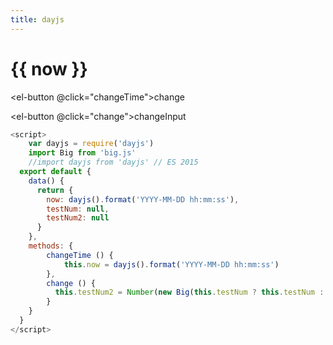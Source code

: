 ```yaml
---
title: dayjs
---
```


<h1>{{ now }}</h1>

<el-button @click="changeTime">change</el-button>

<el-input v-model='testNum'></el-input>

<el-button @click="change">changeInput</el-button>

<el-input v-model='testNum2' :disabled='true'></el-input>

```js
<script>
    var dayjs = require('dayjs')
    import Big from 'big.js'
    //import dayjs from 'dayjs' // ES 2015
  export default {
    data() {
      return {
        now: dayjs().format('YYYY-MM-DD hh:mm:ss'),
        testNum: null,
        testNum2: null
      }
    },
    methods: {
        changeTime () {
            this.now = dayjs().format('YYYY-MM-DD hh:mm:ss')
        },
        change () {
          this.testNum2 = Number(new Big(this.testNum ? this.testNum : 0).div(100))
        }
    }
  }
</script>
```

<script>
    var dayjs = require('dayjs')
    import Big from 'big.js'
    //import dayjs from 'dayjs' // ES 2015
  export default {
    data() {
      return {
        now: dayjs().format('YYYY-MM-DD hh:mm:ss'),
        testNum: null,
        testNum2: null
      }
    },
    methods: {
        changeTime () {
            this.now = dayjs().format('YYYY-MM-DD hh:mm:ss')
        },
        change () {
          try {
            this.testNum2 = Number(new Big(this.testNum ? this.testNum : 0).div(100))
          } catch (e) {
            console.err(e)
        this.$message({
          message: '输入非纯数字',
          type: 'warning'
        });
          } finally {}

        }
    }
  }
</script>
